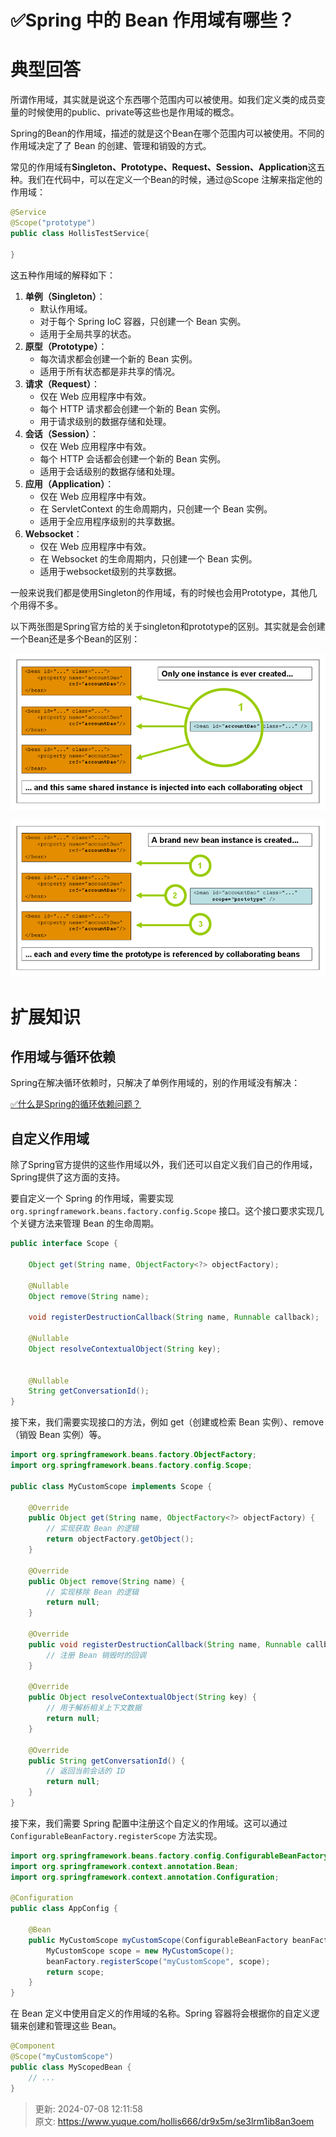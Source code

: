 # ✅Spring 中的 Bean 作用域有哪些？

# 典型回答


所谓作用域，其实就是说这个东西哪个范围内可以被使用。如我们定义类的成员变量的时候使用的public、private等这些也是作用域的概念。



Spring的Bean的作用域，描述的就是这个Bean在哪个范围内可以被使用。不同的作用域决定了了 Bean 的创建、管理和销毁的方式。



常见的作用域有**Singleton、Prototype、Request、Session、Application**这五种。我们在代码中，可以在定义一个Bean的时候，通过@Scope 注解来指定他的作用域：



```java
@Service
@Scope("prototype")
public class HollisTestService{
    
}
```



这五种作用域的解释如下：



1. **单例（Singleton）**：
    - 默认作用域。
    - 对于每个 Spring IoC 容器，只创建一个 Bean 实例。
    - 适用于全局共享的状态。
2. **原型（Prototype）**：
    - 每次请求都会创建一个新的 Bean 实例。
    - 适用于所有状态都是非共享的情况。
3. **请求（Request）**：
    - 仅在 Web 应用程序中有效。
    - 每个 HTTP 请求都会创建一个新的 Bean 实例。
    - 用于请求级别的数据存储和处理。
4. **会话（Session）**：
    - 仅在 Web 应用程序中有效。
    - 每个 HTTP 会话都会创建一个新的 Bean 实例。
    - 适用于会话级别的数据存储和处理。
5. **应用（Application）**：
    - 仅在 Web 应用程序中有效。
    - 在 ServletContext 的生命周期内，只创建一个 Bean 实例。
    - 适用于全应用程序级别的共享数据。
6. **Websocket**：
    - 仅在 Web 应用程序中有效。
    - 在 Websocket 的生命周期内，只创建一个 Bean 实例。
    - 适用于websocket级别的共享数据。





一般来说我们都是使用Singleton的作用域，有的时候也会用Prototype，其他几个用得不多。



以下两张图是Spring官方给的关于singleton和prototype的区别。其实就是会创建一个Bean还是多个Bean的区别：



![1704286011989-3259a43c-e6c8-4e44-a09b-377264d0309b.png](./img/5mZ7yICi_ZZwwddE/1704286011989-3259a43c-e6c8-4e44-a09b-377264d0309b-566363.png)



![1704286017123-71d1b3d0-1865-461c-b956-3c803f42ee6c.png](./img/5mZ7yICi_ZZwwddE/1704286017123-71d1b3d0-1865-461c-b956-3c803f42ee6c-609736.png)



# 扩展知识


## 作用域与循环依赖


Spring在解决循环依赖时，只解决了单例作用域的，别的作用域没有解决：



[✅什么是Spring的循环依赖问题？](https://www.yuque.com/hollis666/dr9x5m/xgbtp0#m0U0D)



## 自定义作用域


除了Spring官方提供的这些作用域以外，我们还可以自定义我们自己的作用域，Spring提供了这方面的支持。



要自定义一个 Spring 的作用域，需要实现 `org.springframework.beans.factory.config.Scope` 接口。这个接口要求实现几个关键方法来管理 Bean 的生命周期。



```java
public interface Scope {

	Object get(String name, ObjectFactory<?> objectFactory);

	@Nullable
	Object remove(String name);

	void registerDestructionCallback(String name, Runnable callback);

	@Nullable
	Object resolveContextualObject(String key);


	@Nullable
	String getConversationId();
}
```



接下来，我们需要实现接口的方法，例如 get（创建或检索 Bean 实例）、remove（销毁 Bean 实例）等。



```java
import org.springframework.beans.factory.ObjectFactory;
import org.springframework.beans.factory.config.Scope;

public class MyCustomScope implements Scope {

    @Override
    public Object get(String name, ObjectFactory<?> objectFactory) {
        // 实现获取 Bean 的逻辑
        return objectFactory.getObject();
    }

    @Override
    public Object remove(String name) {
        // 实现移除 Bean 的逻辑
        return null;
    }

    @Override
    public void registerDestructionCallback(String name, Runnable callback) {
        // 注册 Bean 销毁时的回调
    }

    @Override
    public Object resolveContextualObject(String key) {
        // 用于解析相关上下文数据
        return null;
    }

    @Override
    public String getConversationId() {
        // 返回当前会话的 ID
        return null;
    }
}

```



接下来，我们需要 Spring 配置中注册这个自定义的作用域。这可以通过 `ConfigurableBeanFactory.registerScope` 方法实现。



```java
import org.springframework.beans.factory.config.ConfigurableBeanFactory;
import org.springframework.context.annotation.Bean;
import org.springframework.context.annotation.Configuration;

@Configuration
public class AppConfig {

    @Bean
    public MyCustomScope myCustomScope(ConfigurableBeanFactory beanFactory) {
        MyCustomScope scope = new MyCustomScope();
        beanFactory.registerScope("myCustomScope", scope);
        return scope;
    }
}

```



在 Bean 定义中使用自定义的作用域的名称。Spring 容器将会根据你的自定义逻辑来创建和管理这些 Bean。



```java
@Component
@Scope("myCustomScope")
public class MyScopedBean {
    // ...
}
```



> 更新: 2024-07-08 12:11:58  
> 原文: <https://www.yuque.com/hollis666/dr9x5m/se3lrm1ib8an3oem>